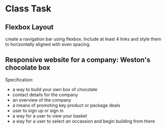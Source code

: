 # Class Task
## Flexbox Layout
create a navigation bar using flexbox. Include at least 4 links and style them to horizontally aligned with even spacing.

## Responsive website for a company: Weston's chocolate box
Specification:
- a way to build your own box of chocolate
- contact details for the company
- an overview of the company
- a means of promoting key product or package deals
- user to sign up or sign in 
- a way for a user to view your basket
- a way for a user to select an occassion and begin building from there
